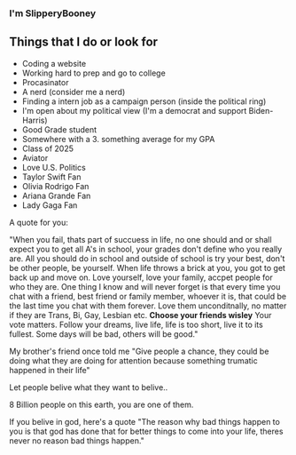 ### I'm SlipperyBooney

## Things that I do or look for

- Coding a website
- Working hard to prep and go to college
- Procasinator
- A nerd (consider me a nerd)
- Finding a intern job as a campaign person (inside the political ring)
- I'm open about my political view (I'm a democrat and support Biden-Harris)
- Good Grade student
- Somewhere with a 3. something average for my GPA
- Class of 2025
- Aviator
- Love U.S. Politics
- Taylor Swift Fan
- Olivia Rodrigo Fan
- Ariana Grande Fan
- Lady Gaga Fan


A quote for you:

"When you fail, thats part of succuess in life, no one should and or shall expect you to get
all A's in school, your grades don't define who you really are. All you should do in school and outside of school
is try your best, don't be other people, be yourself. When life throws a brick at you, you got to get back up and move on.
Love yourself, love your family, accpet people for who they are. One thing I know and will never forget is that every time you chat with a friend, best friend or family member, whoever it is, that could be the last time you chat with them forever. Love them unconditnally, no matter if they are Trans, Bi, Gay, Lesbian etc. **Choose your friends wisley** 
Your vote matters. Follow your dreams, live life, life is too short, live it to its fullest. Some days will be bad, others will be good."

My brother's friend once told me "Give people a chance, they could be doing what they are doing for attention because something trumatic happened in their life" 


Let people belive what they want to belive..

8 Billion people on this earth, you are one of them.

If you belive in god, here's a quote "The reason why bad things happen to you is that god has done that for better things to come into your life, theres never no reason bad things happen."
